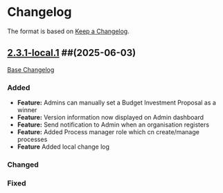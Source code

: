 # Changelog

The format is based on [Keep a Changelog](http://keepachangelog.com/en/1.0.0/).

## [2.3.1-local.1](https://github.com/cosladigital/consul-latest/tree/2.3.1-local.1) ##(2025-06-03)

[Base Changelog](https://github.com/consuldemocracy/consuldemocracy/compare/2.3.0...2.3.1)

### Added

- **Feature:** Admins can manually set a Budget Investment Proposal as a winner
- **Feature:** Version information now displayed on Admin dashboard
- **Feature:** Send notification to Admin when an organisation registers
- **Feature:** Added Process manager role which cn create/manage processes
- **Feature** Added local change log

### Changed

### Fixed


